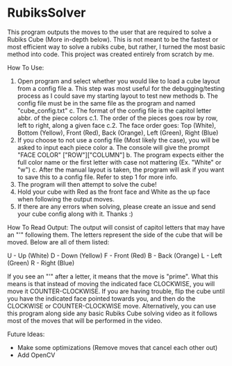 # RubiksSolver

This program outputs the moves to the user that are required to solve a Rubiks Cube (More in-depth below). 
This is not meant to be the fastest or most efficient way to solve a rubiks cube, but rather, I turned the most basic method into code.
This project was created entirely from scratch by me.

How To Use:
1. Open program and select whether you would like to load a cube layout from a config file
  a. This step was most useful for the debugging/testing process as I could save my starting layout to test new methods
  b. The config file must be in the same file as the program and named "cube_config.txt"
  c. The format of the config file is the capitol letter abbr. of the piece colors
    c.1. The order of the pieces goes row by row, left to right, along a given face
    c.2. The face order goes: Top (White), Bottom (Yellow), Front (Red), Back (Orange), Left (Green), Right (Blue)
2. If you choose to not use a config file (Most likely the case), you will be asked to input each piece color
  a. The console will give the prompt "FACE COLOR" ["ROW"]["COLUMN"]
  b. The program expects either the full color name or the first letter with case not mattering (Ex. "White" or "w")
  c. After the manual layout is taken, the program will ask if you want to save this to a config file. Refer to step 1 for more info.
3. The program will then attempt to solve the cube!
4. Hold your cube with Red as the front face and White as the up face when following the output moves.
5. If there are any errors when solving, please create an issue and send your cube config along with it. Thanks :)

How To Read Output:
The output will consist of capitol letters that may have an "'" following them.
The letters represent the side of the cube that will be moved. Below are all of them listed:

U - Up (White)
D - Down (Yellow)
F - Front (Red)
B - Back (Orange)
L - Left (Green)
R - Right (Blue)

If you see an "'" after a letter, it means that the move is "prime".
What this means is that instead of moving the indicated face CLOCKWISE, you will move it COUNTER-CLOCKWISE.
If you are having trouble, flip the cube until you have the indicated face pointed towards you, and then do the CLOCKWISE or COUNTER-CLOCKWISE move.
Alternatively, you can use this program along side any basic Rubiks Cube solving video as it follows most of the moves that will be performed in the video.

Future Ideas:
- Make some optimizations (Remove moves that cancel each other out)
- Add OpenCV
